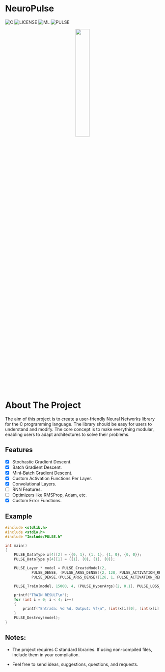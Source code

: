 # NeuroPulse

![C](https://badgen.net/badge/MADE-WITH/C)
![LICENSE](https://badgen.net/badge/LICENSE/MIT/green)
![ML](https://badgen.net/badge/ML/Machine-Learning/red)
![PULSE](https://badgen.net/badge/Learn%20in%20a/PULSE⚡/yellow)


<div align="center">
<img width="30%" src="https://github.com/IltonPfleger/NeuroPulse/blob/main/preview.gif">
</div>

# About The Project

The aim of this project is to create a user-friendly Neural Networks library for the C programming language. The library should be easy for users to understand and modify. The core concept is to make everything modular, enabling users to adapt architectures to solve their problems. 

## Features
* [x] Stochastic Gradient Descent.
* [x] Batch Gradient Descent.
* [x] Mini-Batch Gradient Descent.
* [x] Custom Activation Functions Per Layer.
* [x] Convolutional Layers.
* [ ] RNN Features.
* [ ] Optimizers like RMSProp, Adam, etc.
* [x] Custom Error Functions.

## Example
```c Xor Problem.
#include <stdlib.h>
#include <stdio.h>
#include "Include/PULSE.h"

int main()
{
	PULSE_DataType x[4][2] = {{0, 1}, {1, 1}, {1, 0}, {0, 0}};
	PULSE_DataType y[4][1] = {{1}, {0}, {1}, {0}};

	PULSE_Layer * model = PULSE_CreateModel(2,
			PULSE_DENSE, (PULSE_ARGS_DENSE){2, 128, PULSE_ACTIVATION_RELU, PULSE_OPTIMIZATION_NONE},
			PULSE_DENSE,(PULSE_ARGS_DENSE){128, 1, PULSE_ACTIVATION_RELU, PULSE_OPTIMIZATION_NONE});

	PULSE_Train(model, 15000, 4, (PULSE_HyperArgs){2, 0.1}, PULSE_LOSS_MSE, (PULSE_DataType*)x, (PULSE_DataType*)y);

	printf("TRAIN RESULT\n");
	for (int i = 0; i < 4; i++)
	{
		printf("Entrada: %d %d, Output: %f\n", (int)x[i][0], (int)x[i][1], PULSE_Foward(model, x[i])[0]);
	}
	PULSE_Destroy(model);
}

```
## Notes:
* The project requires C standard libraries. If using non-compiled files, include them in your compilation.

* Feel free to send ideas, suggestions, questions, and requests.
